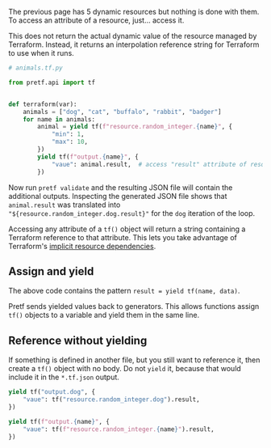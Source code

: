 The previous page has 5 dynamic resources but nothing is done with them. To access an attribute of a resource, just... access it.

This does not return the actual dynamic value of the resource managed by Terraform. Instead, it returns an interpolation reference string for Terraform to use when it runs.

```python
# animals.tf.py

from pretf.api import tf


def terraform(var):
    animals = ["dog", "cat", "buffalo", "rabbit", "badger"]
    for name in animals:
        animal = yield tf(f"resource.random_integer.{name}", {
            "min": 1,
            "max": 10,
        })
        yield tf(f"output.{name}", {
            "vaue": animal.result,  # access "result" attribute of resource
        })
```

Now run `pretf validate` and the resulting JSON file will contain the additional outputs. Inspecting the generated JSON file shows that `animal.result` was translated into `"${resource.random_integer.dog.result}"` for the `dog` iteration of the loop.

Accessing any attribute of a `tf()` object will return a string containing a Terraform reference to that attribute. This lets you take advantage of Terraform's [implicit resource dependencies](https://learn.hashicorp.com/terraform/getting-started/dependencies.html).

## Assign and yield

The above code contains the pattern `result = yield tf(name, data)`.

Pretf sends yielded values back to generators. This allows functions assign `tf()` objects to a variable and yield them in the same line.

## Reference without yielding

If something is defined in another file, but you still want to reference it, then create a `tf()` object with no body. Do not `yield` it, because that would include it in the `*.tf.json` output.

```python
yield tf("output.dog", {
    "vaue": tf("resource.random_integer.dog").result,
})
```

```python
yield tf(f"output.{name}", {
    "vaue": tf(f"resource.random_integer.{name}").result,
})
```
